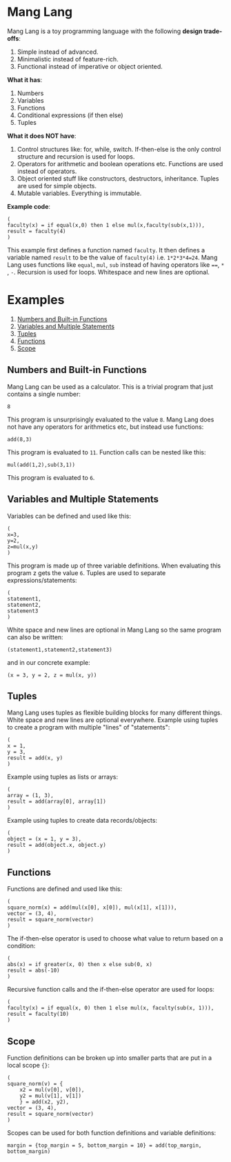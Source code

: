 # Mang Lang

Mang Lang is a toy programming language with the following **design trade-offs**:

1. Simple instead of advanced.
2. Minimalistic instead of feature-rich.
3. Functional instead of imperative or object oriented.

**What it has**:

1. Numbers
2. Variables
3. Functions
4. Conditional expressions (if then else)
5. Tuples

**What it does NOT have**:

1. Control structures like: for, while, switch. If-then-else is the only control structure and recursion is used for loops.
2. Operators for arithmetic and boolean operations etc. Functions are used instead of operators.
3. Object oriented stuff like constructors, destructors, inheritance. Tuples are used for simple objects.
4. Mutable variables. Everything is immutable.

**Example code**:

```(
(
faculty(x) = if equal(x,0) then 1 else mul(x,faculty(sub(x,1))),
result = faculty(4)
)
```

This example first defines a function named `faculty`. It then defines a variable named `result` to be the value of `faculty(4)` i.e. `1*2*3*4=24`. Mang Lang uses functions like `equal`, `mul`, `sub` instead of having operators like `==`, `*` , `-`. Recursion is used for loops. Whitespace and new lines are optional.

# Examples

1. [Numbers and Built-in Functions](#numbers-and-built-in-functions)
2. [Variables and Multiple Statements](#variables-and-multiple-statements)
3. [Tuples](#tuples)
4. [Functions](#functions)
5. [Scope](#scope)

## Numbers and Built-in Functions

Mang Lang can be used as a calculator. This is a trivial program that just contains a single number:

```
8
```

This program is unsurprisingly evaluated to the value  `8`. Mang Lang does not have any operators for arithmetics etc, but instead use functions:

```
add(8,3)
```

This program is evaluated to `11`. Function calls can be nested like this:

````
mul(add(1,2),sub(3,1))
````

This program is evaluated to `6`.

## Variables and Multiple Statements

Variables can be defined and used like this:

```
(
x=3,
y=2,
z=mul(x,y)
)
```

This program is made up of three variable definitions. When evaluating this program z gets the value `6`. Tuples are used to separate expressions/statements:

```
(
statement1,
statement2,
statement3
)
```

White space and new lines are optional in Mang Lang so the same program can also be written:

```(
(statement1,statement2,statement3)
```

and in our concrete example:

```(
(x = 3, y = 2, z = mul(x, y))
```

## Tuples

Mang Lang uses tuples as flexible building blocks for many different things. White space and new lines are optional everywhere. Example using tuples to create a program with multiple "lines" of "statements":

```
(
x = 1,
y = 3,
result = add(x, y)
)
```

Example using tuples as lists or arrays:

```
(
array = (1, 3),
result = add(array[0], array[1])
)
```

Example using tuples to create data records/objects:

```
(
object = (x = 1, y = 3),
result = add(object.x, object.y)
)
```

## Functions

Functions are defined and used like this:

```
(
square_norm(x) = add(mul(x[0], x[0]), mul(x[1], x[1])),
vector = (3, 4),
result = square_norm(vector)
)
```

The if-then-else operator is used to choose what value to return based on a condition:

```
(
abs(x) = if greater(x, 0) then x else sub(0, x)
result = abs(-10)
)
```

Recursive function calls and the if-then-else operator are used for loops:

```
(
faculty(x) = if equal(x, 0) then 1 else mul(x, faculty(sub(x, 1))),
result = faculty(10)
)
```

## Scope

Function definitions can be broken up into smaller parts that are put in a local scope `{}`:

```
(
square_norm(v) = {
    x2 = mul(v[0], v[0]),
    y2 = mul(v[1], v[1])
    } = add(x2, y2),
vector = (3, 4),
result = square_norm(vector)
)
```

Scopes can be used for both function definitions and variable definitions:

```
margin = {top_margin = 5, bottom_margin = 10} = add(top_margin, bottom_margin)
```

